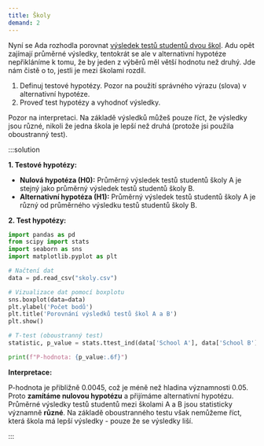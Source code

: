 ```yaml
---
title: Školy
demand: 2
---
```


Nyní se Ada rozhodla porovnat [výsledek testů studentů dvou škol](assets/skoly.csv). Adu opět zajímají průměrné výsledky, tentokrát se ale v alternativní hypotéze nepřikláníme k tomu, že by jeden z výběrů měl větší hodnotu než druhý. Jde nám čistě o to, jestli je mezi školami rozdíl.

1. Definuj testové hypotézy. Pozor na použití správného výrazu (slova) v alternativní hypotéze.
1. Proveď test hypotézy a vyhodnoť výsledky.

Pozor na interpretaci. Na základě výsledků můžeš pouze říct, že výsledky jsou různé, nikoli že jedna škola je lepší než druhá (protože jsi použila oboustranný test).

:::solution

**1. Testové hypotézy:**

- **Nulová hypotéza (H0):** Průměrný výsledek testů studentů školy A je stejný jako průměrný výsledek testů studentů školy B.
- **Alternativní hypotéza (H1):** Průměrný výsledek testů studentů školy A je různý od průměrného výsledku testů studentů školy B.

**2. Test hypotézy:**

```python
import pandas as pd
from scipy import stats
import seaborn as sns
import matplotlib.pyplot as plt

# Načtení dat
data = pd.read_csv("skoly.csv")

# Vizualizace dat pomocí boxplotu
sns.boxplot(data=data)
plt.ylabel('Počet bodů')
plt.title('Porovnání výsledků testů škol A a B')
plt.show()

# T-test (oboustranný test)
statistic, p_value = stats.ttest_ind(data['School A'], data['School B'], equal_var=False)

print(f"P-hodnota: {p_value:.6f}")
```

**Interpretace:**

P-hodnota je přibližně 0.0045, což je méně než hladina významnosti 0.05. Proto **zamítáme nulovou hypotézu** a přijímáme alternativní hypotézu. Průměrné výsledky testů studentů mezi školami A a B jsou statisticky významně **různé**. Na základě oboustranného testu však nemůžeme říct, která škola má lepší výsledky - pouze že se výsledky liší.

:::
